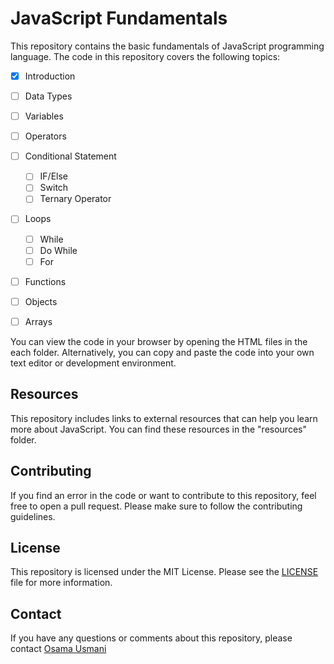 # JavaScript Fundamentals
This repository contains the basic fundamentals of JavaScript programming language. The code in this repository covers the following topics:

- [x] Introduction
- [ ] Data Types
- [ ] Variables
- [ ] Operators
- [ ] Conditional Statement
  - [ ] IF/Else
  - [ ] Switch
  - [ ] Ternary Operator
- [ ] Loops
  - [ ] While
  - [ ] Do While
  - [ ] For 
- [ ] Functions
- [ ] Objects
- [ ] Arrays


You can view the code in your browser by opening the HTML files in the each folder. Alternatively, you can copy and paste the code into your own text editor or development environment.


## Resources
This repository includes links to external resources that can help you learn more about JavaScript. You can find these resources in the "resources" folder.

## Contributing
If you find an error in the code or want to contribute to this repository, feel free to open a pull request. Please make sure to follow the contributing guidelines.

## License
This repository is licensed under the MIT License. Please see the [LICENSE](LICENSE) file for more information.

## Contact
If you have any questions or comments about this repository, please contact [Osama Usmani](mailto:osamausmani1996@gmail.com)
